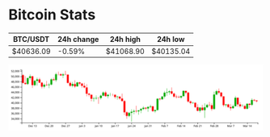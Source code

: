 # Bitcoin Stats

BTC/USDT|24h change|24h high|24h low|
|---|---|---|---|
|$40636.09|-0.59%|$41068.90|$40135.04|

<img src="./chart.svg">
